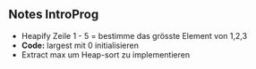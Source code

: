 ## Notes IntroProg

- Heapify Zeile 1 - 5 = bestimme das grösste Element von 1,2,3
- **Code:** largest mit 0 initialisieren
- Extract max um Heap-sort zu implementieren
